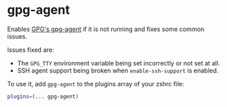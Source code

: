 # gpg-agent

Enables [GPG's gpg-agent](https://www.gnupg.org/documentation/manuals/gnupg/) if it is not running and fixes some common issues.

Issues fixed are:

* The `GPG_TTY` environment variable being set incorrectly or not set at all.
* SSH agent support being broken when `enable-ssh-support` is enabled.

To use it, add `gpg-agent` to the plugins array of your zshrc file:

```zsh
plugins=(... gpg-agent)
```
